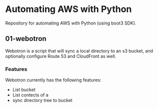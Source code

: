 # Automating AWS with Python
Repository for automating AWS with Python (using boot3 SDK).

## 01-webotron

Webotron is a script that will sync a local directory to an s3 bucket, and optionally configure  Route 53 and CloudFront as well.

### Features

Webotron currently has the following features:

- List bucket
- List contects of a
- sync directory tree to bucket
